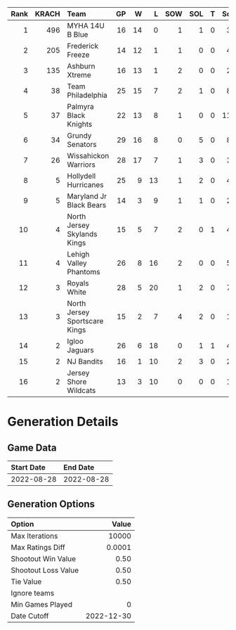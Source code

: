 Rank|KRACH|Team|GP|W|L|SOW|SOL|T|SoS
---:|---:|:---|---:|---:|---:|---:|---:|---:|---:
1|496|MYHA 14U B Blue|16|14|0|1|1|0|36
2|205|Frederick Freeze|14|12|1|1|0|0|49
3|135|Ashburn Xtreme|16|13|1|2|0|0|21
4|38|Team Philadelphia|25|15|7|2|1|0|84
5|37|Palmyra Black Knights|22|13|8|1|0|0|118
6|34|Grundy Senators|29|16|8|0|5|0|83
7|26|Wissahickon Warriors|28|17|7|1|3|0|34
8|5|Hollydell Hurricanes|25|9|13|1|2|0|40
9|5|Maryland Jr Black Bears|14|3|9|1|1|0|24
10|4|North Jersey Skylands Kings|15|5|7|2|0|1|42
11|4|Lehigh Valley Phantoms|26|8|16|2|0|0|54
12|3|Royals White|28|5|20|1|2|0|77
13|3|North Jersey Sportscare Kings|15|2|7|4|2|0|15
14|2|Igloo Jaguars|26|6|18|0|1|1|40
15|2|NJ Bandits|16|1|10|2|3|0|24
16|2|Jersey Shore Wildcats|13|3|10|0|0|0|15
# Generation Details
## Game Data
| Start Date | End Date |
| :--- | :--- |
| 2022-08-28 | 2022-08-28 |

## Generation Options
| Option | Value |
| :----- | ----: |
| Max Iterations | 10000 |
| Max Ratings Diff | 0.0001 |
| Shootout Win Value | 0.50 |
| Shootout Loss Value | 0.50 |
| Tie Value | 0.50 |
| Ignore teams |  |
| Min Games Played | 0 |
| Date Cutoff | 2022-12-30 |

